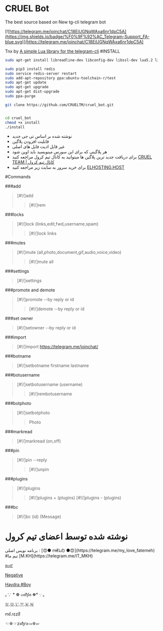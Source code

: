 # CRUEL Bot
The best source based on New tg-cli
telegram bot

 [![https://telegram.me/joinchat/C18EiUGNqWAxa6nr1dpC5A](https://img.shields.io/badge/%F0%9F%92%AC_Telegram-Support_FA-blue.svg)](https://telegram.me/joinchat/C18EiUGNqWAxa6nr1dpC5A)


Tnx by [A simple Lua library for the telegram-cli](https://github.com/rizaumami/tdcli.lua)
#INSTALL

```sh
sudo apt-get install libreadline-dev libconfig-dev libssl-dev lua5.2 liblua5.2-dev lua-socket lua-sec lua-expat libevent-dev make unzip git redis-server autoconf g++ libjansson-dev libpython-dev expat libexpat1-dev ppa-purge python3-pip python3-dev

sudo pip3 install redis
sudo service redis-server restart
sudo add-apt-repository ppa:ubuntu-toolchain-r/test
sudo apt-get update
sudo apt-get upgrade
sudo apt-get dist-upgrade
sudo ppa-purge

git clone https://github.com/CRUELTM/cruel_bot.git


cd cruel_bot
chmod +x install
./install

```

* نوشته شده بر اساس تی جی جدید
* قابلیت افزودن پلاگین
* غیر قابل ادیت فایل های اصلی
* هر پلاگینی که برای این سورس مینویسید باید اوپن شود
* برای دریافت جدید ترین پلاگین ها میتوانید به کانال تیم کرول مراجعه کنید
[CRUEL TEAM | کانال تیم کرول](https://telegram.me/cruel_team)
* برای خرید سرور به سایت زیر مراجعه کنید
[ELHOSTING.HOST](elhosting.host)


#Commands

###add
>[#!/]add
>>[#!/]rem


###locks
>[#!/]lock (links,edit,fwd,username,spam)
>>[#!/]lock links


###mutes
>[#!/]mute (all,photo,document,gif,audio,voice,video)
>>[#!/]mute all


###settings
>[#!/]settings


###promote and demote
>[#!/]promote  --by reply or id
>>[#!/]demote  --by reply or id


###set owner
>[#!/]setowner  --by reply or id


###import
>[#!/]import https://telegram.me/joinchat/


###botname
>[#!/]setbotname firstname lastname


###botusername
>[#!/]setbotusername (username)
>>[#!/]rembotusername


###botphoto
>[#!/]setbotphoto
>>Photo


###markread
>[#!/]markread (on,off)


###pin
>[#!/]pin --reply
>>[#!/]unpin


###plugins
>[#!/]plugins 
>>[#!/]plugins + (plugins)
>>[#!/]plugins - (plugins)


###bc
>[#!/]bc (id) (Message)



<h1>نوشته شده توسط اعضای تیم کرول</h1>
برنامه نویس اصلی : [😍● ოɨℓﾑの ●😍](https://telegram.me/my_Iove_fatemeh)
#تیم ما
[M.KH](https://telegram.me/IT_MKH)

[ค๓เг](https://telegram.me/This_Is_Amir)

[Negative](https://telegram.me/Negative)

[Haydra #Boy](https://telegram.me/HaydraBoy)

｡∵ * ❁ ๓คђlค ❁* ∵ ｡

🇸.🇴.🇱.🇹.🇦.🇳

ოძ.ɾεzმ

☜☆☞zคђгค☜☆☞
